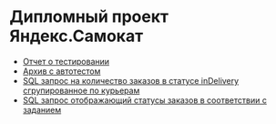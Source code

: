 # Дипломный проект Яндекс.Самокат
- [Отчет о тестировании](https://docs.google.com/document/d/1ZmOt_b15320j4OkPxtJvhxyZALfLTvuM4uVHDbBHla0/edit?usp=sharing)
- [Архив с автотестом](Samokat.zip)
- [SQL запрос на количество заказов в статусе inDelivery сгрупированное по курьерам](get_in_delivery_orders_count_grouped_by_curiers.sql)
- [SQL запрос отображающий статусы заказов в соответствии с заданием](get_orders_with_statuses.sql)
